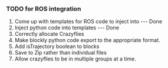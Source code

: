 ### TODO for ROS integration

1. Come up with templates for ROS code to inject into --- Done
2. Inject python code into templates --- Done
3. Correctly allocate Crazyflies
4. Make blockly python code export to the appropriate format.
5. Add isTrajectory boolean to blocks
6. Save to Zip rather than individual files
7. Allow crazyflies to be in multiple groups at a time.

